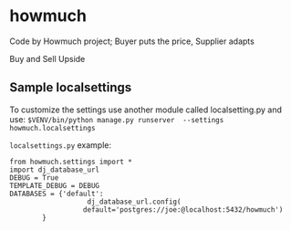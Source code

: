 howmuch
=======

Code by Howmuch project; Buyer puts the price, Supplier adapts

Buy and Sell Upside



Sample localsettings
--------------------

To customize the settings use another module called localsetting.py
and use: `$VENV/bin/python manage.py runserver  --settings howmuch.localsettings`

`localsettings.py` example:

    from howmuch.settings import *
    import dj_database_url
    DEBUG = True
    TEMPLATE_DEBUG = DEBUG
    DATABASES = {'default':
    	               dj_database_url.config(
              	      default='postgres://joe:@localhost:5432/howmuch')
	        }
